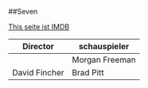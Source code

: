 ##Seven

[This seite ist IMDB](https://www.imdb.com/title/tt0114369/)

| Director | schauspieler |
| --------- | --------------- |
|  | Morgan Freeman |
| David Fincher | Brad Pitt |
